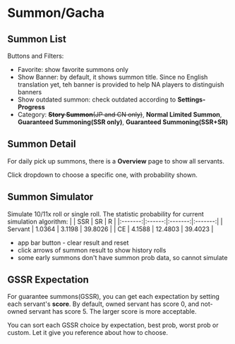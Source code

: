 # Summon/Gacha

## Summon List

Buttons and Filters:

- Favorite: show favorite summons only
- Show Banner: by default, it shows summon title. Since no English translation yet, teh banner is provided to help NA players to distinguish banners
- Show outdated summon: check outdated according to **Settings-Progress**
- Category: ~~**Story Summon**(JP and CN only)~~, **Normal Limited Summon**, **Guaranteed Summoning(SSR only)**, **Guaranteed Summoning(SSR+SR)**

## Summon Detail

For daily pick up summons, there is a **Overview** page to show all servants.

Click dropdown to choose a specific one, with probability shown.

## Summon Simulator

Simulate 10/11x roll or single roll. The statistic probability for current simulation algorithm:
| | SSR | SR | R |
|:-------:|:------:|:-------:|:-------:|
| Servant | 1.0364 | 3.1198 | 39.8026 |
| CE | 4.1588 | 12.4803 | 39.4023 |

- app bar button - clear result and reset
- click arrows of summon result to show history rolls
- some early summons don't have summon prob data, so cannot simulate

## GSSR Expectation

For guarantee summons(GSSR), you can get each expectation by setting each servant's **score**.
By default, owned servant has score 0, and not-owned servant has score 5. The larger score is more acceptable.

You can sort each GSSR choice by expectation, best prob, worst prob or custom. Let it give you reference about how to choose.
